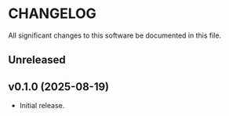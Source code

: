 # CHANGELOG

All significant changes to this software be documented in this file.

## Unreleased

## v0.1.0 (2025-08-19)

* Initial release.
